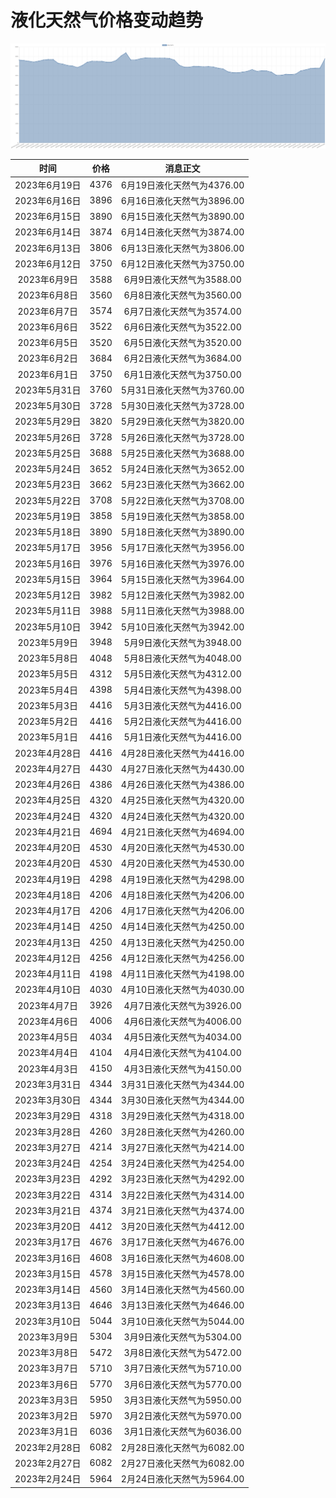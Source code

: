 # 液化天然气价格变动趋势 



![liquefiedNaturalGas-液化天然气](../../img/liquefiedNaturalGas.png)



| 时间 | 价格 | 消息正文 |
|:--:|:--:|:--:|
|2023年6月19日|4376|6月19日液化天然气为4376.00|
|2023年6月16日|3896|6月16日液化天然气为3896.00|
|2023年6月15日|3890|6月15日液化天然气为3890.00|
|2023年6月14日|3874|6月14日液化天然气为3874.00|
|2023年6月13日|3806|6月13日液化天然气为3806.00|
|2023年6月12日|3750|6月12日液化天然气为3750.00|
|2023年6月9日|3588|6月9日液化天然气为3588.00|
|2023年6月8日|3560|6月8日液化天然气为3560.00|
|2023年6月7日|3574|6月7日液化天然气为3574.00|
|2023年6月6日|3522|6月6日液化天然气为3522.00|
|2023年6月5日|3520|6月5日液化天然气为3520.00|
|2023年6月2日|3684|6月2日液化天然气为3684.00|
|2023年6月1日|3750|6月1日液化天然气为3750.00|
|2023年5月31日|3760|5月31日液化天然气为3760.00|
|2023年5月30日|3728|5月30日液化天然气为3728.00|
|2023年5月29日|3820|5月29日液化天然气为3820.00|
|2023年5月26日|3728|5月26日液化天然气为3728.00|
|2023年5月25日|3688|5月25日液化天然气为3688.00|
|2023年5月24日|3652|5月24日液化天然气为3652.00|
|2023年5月23日|3662|5月23日液化天然气为3662.00|
|2023年5月22日|3708|5月22日液化天然气为3708.00|
|2023年5月19日|3858|5月19日液化天然气为3858.00|
|2023年5月18日|3890|5月18日液化天然气为3890.00|
|2023年5月17日|3956|5月17日液化天然气为3956.00|
|2023年5月16日|3976|5月16日液化天然气为3976.00|
|2023年5月15日|3964|5月15日液化天然气为3964.00|
|2023年5月12日|3982|5月12日液化天然气为3982.00|
|2023年5月11日|3988|5月11日液化天然气为3988.00|
|2023年5月10日|3942|5月10日液化天然气为3942.00|
|2023年5月9日|3948|5月9日液化天然气为3948.00|
|2023年5月8日|4048|5月8日液化天然气为4048.00|
|2023年5月5日|4312|5月5日液化天然气为4312.00|
|2023年5月4日|4398|5月4日液化天然气为4398.00|
|2023年5月3日|4416|5月3日液化天然气为4416.00|
|2023年5月2日|4416|5月2日液化天然气为4416.00|
|2023年5月1日|4416|5月1日液化天然气为4416.00|
|2023年4月28日|4416|4月28日液化天然气为4416.00|
|2023年4月27日|4430|4月27日液化天然气为4430.00|
|2023年4月26日|4386|4月26日液化天然气为4386.00|
|2023年4月25日|4320|4月25日液化天然气为4320.00|
|2023年4月24日|4320|4月24日液化天然气为4320.00|
|2023年4月21日|4694|4月21日液化天然气为4694.00|
|2023年4月20日|4530|4月20日液化天然气为4530.00|
|2023年4月20日|4530|4月20日液化天然气为4530.00|
|2023年4月19日|4298|4月19日液化天然气为4298.00|
|2023年4月18日|4206|4月18日液化天然气为4206.00|
|2023年4月17日|4206|4月17日液化天然气为4206.00|
|2023年4月14日|4250|4月14日液化天然气为4250.00|
|2023年4月13日|4250|4月13日液化天然气为4250.00|
|2023年4月12日|4256|4月12日液化天然气为4256.00|
|2023年4月11日|4198|4月11日液化天然气为4198.00|
|2023年4月10日|4030|4月10日液化天然气为4030.00|
|2023年4月7日|3926|4月7日液化天然气为3926.00|
|2023年4月6日|4006|4月6日液化天然气为4006.00|
|2023年4月5日|4034|4月5日液化天然气为4034.00|
|2023年4月4日|4104|4月4日液化天然气为4104.00|
|2023年4月3日|4150|4月3日液化天然气为4150.00|
|2023年3月31日|4344|3月31日液化天然气为4344.00|
|2023年3月30日|4344|3月30日液化天然气为4344.00|
|2023年3月29日|4318|3月29日液化天然气为4318.00|
|2023年3月28日|4260|3月28日液化天然气为4260.00|
|2023年3月27日|4214|3月27日液化天然气为4214.00|
|2023年3月24日|4254|3月24日液化天然气为4254.00|
|2023年3月23日|4292|3月23日液化天然气为4292.00|
|2023年3月22日|4314|3月22日液化天然气为4314.00|
|2023年3月21日|4374|3月21日液化天然气为4374.00|
|2023年3月20日|4412|3月20日液化天然气为4412.00|
|2023年3月17日|4676|3月17日液化天然气为4676.00|
|2023年3月16日|4608|3月16日液化天然气为4608.00|
|2023年3月15日|4578|3月15日液化天然气为4578.00|
|2023年3月14日|4560|3月14日液化天然气为4560.00|
|2023年3月13日|4646|3月13日液化天然气为4646.00|
|2023年3月10日|5044|3月10日液化天然气为5044.00|
|2023年3月9日|5304|3月9日液化天然气为5304.00|
|2023年3月8日|5472|3月8日液化天然气为5472.00|
|2023年3月7日|5710|3月7日液化天然气为5710.00|
|2023年3月6日|5770|3月6日液化天然气为5770.00|
|2023年3月3日|5950|3月3日液化天然气为5950.00|
|2023年3月2日|5970|3月2日液化天然气为5970.00|
|2023年3月1日|6036|3月1日液化天然气为6036.00|
|2023年2月28日|6082|2月28日液化天然气为6082.00|
|2023年2月27日|6082|2月27日液化天然气为6082.00|
|2023年2月24日|5964|2月24日液化天然气为5964.00|